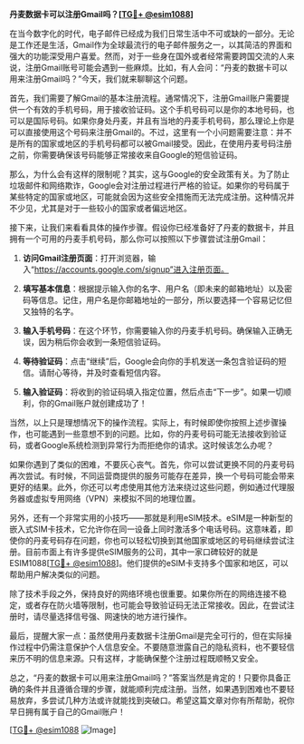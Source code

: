 **丹麦数据卡可以注册Gmail吗？[[TG💪+ @esim1088](https://t.me/s/esim1088)]**

在当今数字化的时代，电子邮件已经成为我们日常生活中不可或缺的一部分。无论是工作还是生活，Gmail作为全球最流行的电子邮件服务之一，以其简洁的界面和强大的功能深受用户喜爱。然而，对于一些身在国外或者经常需要跨国交流的人来说，注册Gmail账号可能会遇到一些麻烦。比如，有人会问：“丹麦的数据卡可以用来注册Gmail吗？”今天，我们就来聊聊这个问题。

首先，我们需要了解Gmail的基本注册流程。通常情况下，注册Gmail账户需要提供一个有效的手机号码，用于接收验证码。这个手机号码可以是你的本地号码，也可以是国际号码。如果你身处丹麦，并且有当地的丹麦手机号码，那么理论上你是可以直接使用这个号码来注册Gmail的。不过，这里有一个小问题需要注意：并不是所有的国家或地区的手机号码都可以被Gmail接受。因此，在使用丹麦号码注册之前，你需要确保该号码能够正常接收来自Google的短信验证码。

那么，为什么会有这样的限制呢？其实，这与Google的安全政策有关。为了防止垃圾邮件和网络欺诈，Google会对注册过程进行严格的验证。如果你的号码属于某些特定的国家或地区，可能就会因为这些安全措施而无法完成注册。这种情况并不少见，尤其是对于一些较小的国家或者偏远地区。

接下来，让我们来看看具体的操作步骤。假设你已经准备好了丹麦的数据卡，并且拥有一个可用的丹麦手机号码，那么你可以按照以下步骤尝试注册Gmail：

1. **访问Gmail注册页面**：打开浏览器，输入“https://accounts.google.com/signup”进入注册页面。
   
2. **填写基本信息**：根据提示输入你的名字、用户名（即未来的邮箱地址）以及密码等信息。记住，用户名是你邮箱地址的一部分，所以要选择一个容易记忆但又独特的名字。

3. **输入手机号码**：在这个环节，你需要输入你的丹麦手机号码。确保输入正确无误，因为稍后你会收到一条短信验证码。

4. **等待验证码**：点击“继续”后，Google会向你的手机发送一条包含验证码的短信。请耐心等待，并及时查看短信内容。

5. **输入验证码**：将收到的验证码填入指定位置，然后点击“下一步”。如果一切顺利，你的Gmail账户就创建成功了！

当然，以上只是理想情况下的操作流程。实际上，有时候即使你按照上述步骤操作，也可能遇到一些意想不到的问题。比如，你的丹麦号码可能无法接收到验证码，或者Google系统检测到异常行为而拒绝你的请求。这时候该怎么办呢？

如果你遇到了类似的困难，不要灰心丧气。首先，你可以尝试更换不同的丹麦号码再次尝试。有时候，不同运营商提供的服务可能存在差异，换一个号码可能会带来更好的结果。此外，你还可以考虑使用其他方法来绕过这些问题，例如通过代理服务器或虚拟专用网络（VPN）来模拟不同的地理位置。

另外，还有一个非常实用的小技巧——那就是利用eSIM技术。eSIM是一种新型的嵌入式SIM卡技术，它允许你在同一设备上同时激活多个电话号码。这意味着，即使你的丹麦号码存在问题，你也可以轻松切换到其他国家或地区的号码继续尝试注册。目前市面上有许多提供eSIM服务的公司，其中一家口碑较好的就是ESIM1088[[TG💪+ @esim1088](https://t.me/s/esim1088)]。他们提供的eSIM卡支持多个国家和地区，可以帮助用户解决类似的问题。

除了技术手段之外，保持良好的网络环境也很重要。如果你所在的网络连接不稳定，或者存在防火墙等限制，也可能会导致验证码无法正常接收。因此，在尝试注册时，请尽量选择信号强、网速快的地方进行操作。

最后，提醒大家一点：虽然使用丹麦数据卡注册Gmail是完全可行的，但在实际操作过程中仍需注意保护个人信息安全。不要随意泄露自己的隐私资料，也不要轻信来历不明的信息来源。只有这样，才能确保整个注册过程既顺畅又安全。

总之，“丹麦的数据卡可以用来注册Gmail吗？”答案当然是肯定的！只要你具备正确的条件并且遵循合理的步骤，就能顺利完成注册。当然，如果遇到困难也不要轻易放弃，多尝试几种方法或许就能找到突破口。希望这篇文章对你有所帮助，祝你早日拥有属于自己的Gmail账户！

[[TG💪+ @esim1088](https://t.me/s/esim1088) ![Image](https://i.postimg.cc/4NQfJmqS/Snipaste-2025-05-13-00-14-12.png)]